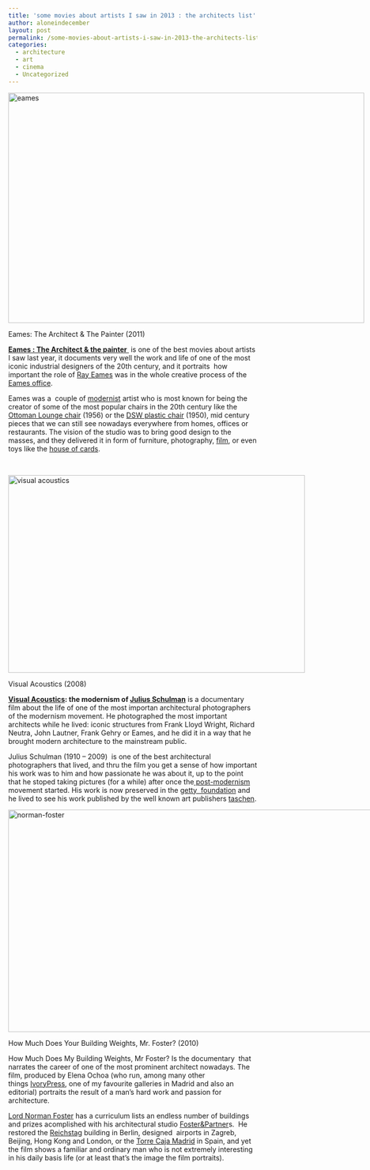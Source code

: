 ```yaml
---
title: 'some movies about artists I saw in 2013 : the architects list'
author: aloneindecember
layout: post
permalink: /some-movies-about-artists-i-saw-in-2013-the-architects-list/
categories:
  - architecture
  - art
  - cinema
  - Uncategorized
---
```

<div id="attachment_145" style="width: 730px" class="wp-caption aligncenter">
  <a href="http://aloneindecember.com/words/wp-content/uploads/2014/01/eames.jpg"><img class=" wp-image-145 " alt="eames" src="http://aloneindecember.com/words/wp-content/uploads/2014/01/eames.jpg" width="720" height="466" /></a>
  
  <p class="wp-caption-text">
    Eames: The Architect & The Painter (2011)
  </p>
</div>

[**Eames : The Architect & the painter** ][1] is one of the best movies about artists I saw last year, it documents very well the work and life of one of the most iconic industrial designers of the 20th century, and it portraits  how important the role of [Ray Eames][2] was in the whole creative process of the [Eames office][3].

Eames was a  couple of [modernist][4] artist who is most known for being the creator of some of the most popular chairs in the 20th century like the [Ottoman Lounge chair][5] (1956) or the [DSW plastic chair][6] (1950), mid century pieces that we can still see nowadays everywhere from homes, offices or restaurants. The vision of the studio was to bring good design to the masses, and they delivered it in form of furniture, photography, [film][7], or even toys like the [house of cards][8].

&nbsp;

<div id="attachment_149" style="width: 610px" class="wp-caption aligncenter">
  <a href="http://aloneindecember.com/words/wp-content/uploads/2014/01/rotatephp3.jpeg"><img class="size-full wp-image-149 " title="Visual Acoustics (2008)" alt="visual acoustics" src="http://aloneindecember.com/words/wp-content/uploads/2014/01/rotatephp3.jpeg" width="600" height="400" /></a>
  
  <p class="wp-caption-text">
    Visual Acoustics (2008)
  </p>
</div>

**[Visual Acoustics][9]: the modernism of [Julius Schulman][10]** is a documentary film about the life of one of the most importan architectural photographers of the modernism movement. He photographed the most important architects while he lived: iconic structures from Frank Lloyd Wright, Richard Neutra, John Lautner, Frank Gehry or Eames, and he did it in a way that he brought modern architecture to the mainstream public.

Julius Schulman (1910 &#8211; 2009)  is one of the best architectural photographers that lived, and thru the film you get a sense of how important his work was to him and how passionate he was about it, up to the point that he stoped taking pictures (for a while) after once the[ post-modernism][11] movement started. His work is now preserved in the [getty  foundation][12] and he lived to see his work published by the well known art publishers [taschen][13].

<div id="attachment_151" style="width: 810px" class="wp-caption aligncenter">
  <a href="http://aloneindecember.com/words/wp-content/uploads/2014/01/how-much-does-your-building-weigh-mr.foster-1-2254.jpg"><img class="size-full wp-image-151" alt="norman-foster" src="http://aloneindecember.com/words/wp-content/uploads/2014/01/how-much-does-your-building-weigh-mr.foster-1-2254.jpg" width="800" height="450" /></a>
  
  <p class="wp-caption-text">
    How Much Does Your Building Weights, Mr. Foster? (2010)
  </p>
</div>

How Much Does My Building Weights, Mr Foster? Is the documentary  that narrates the career of one of the most prominent architect nowadays. The film, produced by Elena Ochoa (who run, among many other things [IvoryPress][14], one of my favourite galleries in Madrid and also an editorial) portraits the result of a man&#8217;s hard work and passion for architecture.

[Lord Norman Foster][15] has a curriculum lists an endless number of buildings and prizes acomplished with his architectural studio [Foster&Partner][16]s.  He restored the [Reichstag][17] building in Berlin, designed  airports in Zagreb, Beijing, Hong Kong and London, or the [Torre Caja Madrid][18] in Spain, and yet the film shows a familiar and ordinary man who is not extremely interesting in his daily basis life (or at least that&#8217;s the image the film portraits).

 [1]: http://www.imdb.com/title/tt1972646/?ref_=nv_sr_1
 [2]: http://en.wikipedia.org/wiki/Ray_Eames
 [3]: http://eamesoffice.com/
 [4]: http://en.wikipedia.org/wiki/Modernism
 [5]: http://www.vitra.com/en-gb/product/lounge-chair
 [6]: http://www.vitra.com/en-gb/product/eames-plastic-side-chair
 [7]: http://eamesoffice.com/film/
 [8]: http://eamesoffice.com/toys/
 [9]: http://www.imdb.com/title/tt1233611/plotsummary?ref_=tt_ov_pl
 [10]: http://en.wikipedia.org/wiki/Julius_Shulman
 [11]: http://en.wikipedia.org/wiki/Postmodern_architecture
 [12]: http://www.getty.edu/research/tools/guides_bibliographies/shulman/
 [13]: http://www.taschen.com/pages/en/catalogue/architecture/all/04404/facts.julius_shulman_modernism_rediscovered.htm
 [14]: http://www.ivorypress.com/
 [15]: http://simple.wikipedia.org/wiki/Norman_Foster_(architect)
 [16]: http://www.fosterandpartners.com/
 [17]: http://simple.wikipedia.org/wiki/Reichstag
 [18]: http://www.fosterandpartners.com/projects/torre-caja-madrid-tower/